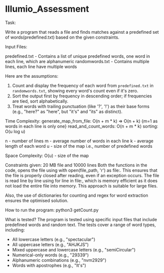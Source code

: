 # Illumio_Assessment
Task: 

Write a program that reads a file and finds matches against a predefined set of words(predefined.txt) based on the given constraints.  


Input Files:

predefined.txt	- Contains a list of unique predefined words, one word in each line, which are alphanumeric
randomwords.txt	-  Contains multiple lines, each line have multiple words


Here are the assumptions:

1. Count and display the frequency of each word from `predefined.txt` in `randomwords.txt`, showing every word's count even if it's zero.
2. Sort the output first by frequency in descending order; if frequencies are tied, sort alphabetically.
3. Treat words with trailing punctuation (like '?', '!') as their base forms (e.g., "here?" as "here", but "it's" and "its" as distinct).


Time Complexity:
generate_map_from_file: O(n + m * k) => O(n + k) {m=1 as words in each line is only one}
read_and_count_words: O(n + m * k)
sorting: O(u log u)

n - number of lines
m - average number of words in each line
k -  average length of each word
u - size of the map i.e., number of predefined words 

Space Complexity: O(u) - size of the map

Constraints given:  20 MB file and 10000 lines
Both the functions in the code, opens the file using with open(file_path, 'r') as file:. This ensures that the file is properly closed after reading, even if an exception occurs. 
The file is read line by line using for line in file:, which is memory efficient as it does not load the entire file into memory. This approach is suitable for large files. 

Also, the use of dictionaries for counting and regex for word extraction ensures the optimised solution.

How to run the program: python3 getCount.py

What is tested?
The program is tested using specific input files that include predefined words and random text. The tests cover a range of word types, including:

- All lowercase letters (e.g., "spectacular")
- All uppercase letters (e.g., "AHJKJS")
- Mixed uppercase and lowercase letters (e.g., "semiCircular")
- Numerical-only words (e.g., "29339")
- Alphanumeric combinations (e.g., "nvm2929")
- Words with apostrophes (e.g., "It's")





